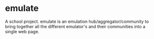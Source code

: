 # emulate

A school project. emulate is an emulation hub/aggregator/community to bring together all the different emulator's and their communities into a single web page.
